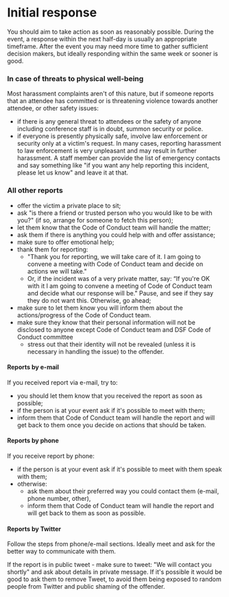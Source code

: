 # Initial response

You should aim to take action as soon as reasonably possible. During the event, a response within the next half-day is usually an appropriate timeframe. After the event you may need more time to gather sufficient decision makers, but ideally responding within the same week or sooner is good.

### In case of threats to physical well-being
Most harassment complaints aren't of this nature, but if someone reports that an attendee has committed or is threatening violence towards another attendee, or other safety issues:
- if there is any general threat to attendees or the safety of anyone including conference staff is in doubt, summon security or police.
- if everyone is presently physically safe, involve law enforcement or security only at a victim's request. In many cases, reporting harassment to law enforcement is very unpleasant and may result in further harassment. A staff member can provide the list of emergency contacts and say something like "if you want any help reporting this incident, please let us know" and leave it at that.

### All other reports
- offer the victim a private place to sit;
- ask "is there a friend or trusted person who you would like to be with you?" (if so, arrange for someone to fetch this person);
- let them know that the Code of Conduct team will handle the matter;
- ask them if there is anything you could help with and offer assistance;
- make sure to offer emotional help;
- thank them for reporting: 
  - "Thank you for reporting, we will take care of it. I am going to convene a meeting with Code of Conduct team and decide on actions we will take."
  - Or, if the incident was of a very private matter, say: “If you're OK with it I am going to convene a meeting of Code of Conduct team and decide what our response will be." Pause, and see if they say they do not want this. Otherwise, go ahead; 
- make sure to let them know you will inform them about the actions/progress of the Code of Conduct team.
- make sure they know that their personal information will not be disclosed to anyone except Code of Conduct team and DSF Code of Conduct committee
  - stress out that their identity will not be revealed (unless it is necessary in handling the issue) to the offender.

#### Reports by e-mail

If you received report via e-mail, try to:
- you should let them know that you received the report as soon as possible;
- if the person is at your event ask if it's possible to meet with them;
- inform them that Code of Conduct team will handle the report and will get back to them once you decide on actions that should be taken.

#### Reports by phone

If you receive report by phone:
- if the person is at your event ask if it's possible to meet with them speak with them;
- otherwise:
  - ask them about their preferred way you could contact them (e-mail, phone number, other),
  - inform them that Code of Conduct team will handle the report and will get back to them as soon as possible.


#### Reports by Twitter

Follow the steps from phone/e-mail sections. Ideally meet and ask for the better way to communicate with them.

If the report is in public tweet - make sure to tweet: "We will contact you shortly" and ask about details in private message. If it's possible it would be good to ask them to remove Tweet, to avoid them being exposed to random people from Twitter and public shaming of the offender. 
